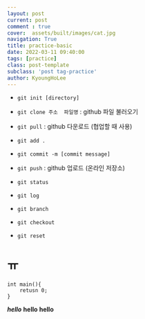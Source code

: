 ```yaml
---
layout: post
current: post
comment : true
cover:  assets/built/images/cat.jpg
navigation: True
title: practice-basic
date: 2022-03-11 09:40:00
tags: [practice]
class: post-template
subclass: 'post tag-practice'
author: KyoungHoLee
---
```


- `git init [directory]`
- `git clone 주소  파일명` : github 파일 불러오기

- `git pull` : github 다운로드 (협업할 때 사용)  
- `git add .`  
- `git commit -m [commit message]`  
- `git push` : github 업로드 (온라인 저장소)

- `git status`  
- `git log`


- `git branch`
- `git checkout`

- `git reset`

# ㅠ

```
int main(){
    retusn 0;
}
```

***hello***
****hello****
**hello**












